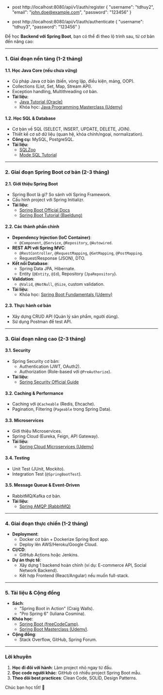 - post http://localhost:8080/api/v1/auth/register
{
"username": "tdhuy2",
"email": "john.doe@example.com",
"password": "123456"
}

- post http://localhost:8080/api/v1/auth/authenticate
  {
  "username": "tdhuy3",
  "password": "123456"
  }



Để học **Backend với Spring Boot**, bạn có thể đi theo lộ trình sau, từ cơ bản đến nâng cao:

---

### **1. Giai đoạn nền tảng (1-2 tháng)**
#### **1.1. Học Java Core (nếu chưa vững)**
- Cú pháp Java cơ bản (biến, vòng lặp, điều kiện, mảng, OOP).
- Collections (List, Set, Map, Stream API).
- Exception handling, Multithreading cơ bản.
- **Tài liệu:**
    - [Java Tutorial (Oracle)](https://docs.oracle.com/javase/tutorial/)
    - Khóa học: [Java Programming Masterclass (Udemy)](https://www.udemy.com/course/java-the-complete-java-developer-course/)

#### **1.2. Học SQL & Database**
- Cơ bản về SQL (SELECT, INSERT, UPDATE, DELETE, JOIN).
- Thiết kế cơ sở dữ liệu (quan hệ, khóa chính/ngoại, normalization).
- **Công cụ:** MySQL, PostgreSQL.
- **Tài liệu:**
    - [SQLZoo](https://sqlzoo.net/)
    - [Mode SQL Tutorial](https://mode.com/sql-tutorial/)

---

### **2. Giai đoạn Spring Boot cơ bản (2-3 tháng)**
#### **2.1. Giới thiệu Spring Boot**
- Spring Boot là gì? So sánh với Spring Framework.
- Cấu hình project với Spring Initializr.
- **Tài liệu:**
    - [Spring Boot Official Docs](https://spring.io/projects/spring-boot)
    - [Spring Boot Tutorial (Baeldung)](https://www.baeldung.com/spring-boot)

#### **2.2. Các thành phần chính**
- **Dependency Injection (IoC Container)**:
    - `@Component`, `@Service`, `@Repository`, `@Autowired`.
- **REST API với Spring MVC**:
    - `@RestController`, `@RequestMapping`, `@GetMapping`, `@PostMapping`.
    - Request/Response (JSON), DTO.
- **Kết nối Database**:
    - Spring Data JPA, Hibernate.
    - Entity (`@Entity`, `@Id`), Repository (`JpaRepository`).
- **Validation**:
    - `@Valid`, `@NotNull`, `@Size`, custom validation.
- **Tài liệu:**
    - Khóa học: [Spring Boot Fundamentals (Udemy)](https://www.udemy.com/course/spring-boot-fundamentals/)

#### **2.3. Thực hành cơ bản**
- Xây dựng CRUD API (Quản lý sản phẩm, người dùng).
- Sử dụng Postman để test API.

---

### **3. Giai đoạn nâng cao (2-3 tháng)**
#### **3.1. Security**
- Spring Security cơ bản:
    - Authentication (JWT, OAuth2).
    - Authorization (Role-based với `@PreAuthorize`).
- **Tài liệu:**
    - [Spring Security Official Guide](https://spring.io/guides/gs/securing-web/)

#### **3.2. Caching & Performance**
- Caching với `@Cacheable` (Redis, Ehcache).
- Pagination, Filtering (`Pageable` trong Spring Data).

#### **3.3. Microservices**
- Giới thiệu Microservices.
- Spring Cloud (Eureka, Feign, API Gateway).
- **Tài liệu:**
    - [Spring Cloud Microservices (Udemy)](https://www.udemy.com/course/spring-cloud-microservices/)

#### **3.4. Testing**
- Unit Test (JUnit, Mockito).
- Integration Test (`@SpringBootTest`).

#### **3.5. Message Queue & Event-Driven**
- RabbitMQ/Kafka cơ bản.
- **Tài liệu:**
    - [Spring AMQP (RabbitMQ)](https://spring.io/guides/gs/messaging-rabbitmq/)

---

### **4. Giai đoạn thực chiến (1-2 tháng)**
- **Deployment**:
    - Docker cơ bản + Dockerize Spring Boot app.
    - Deploy lên AWS/Heroku/Google Cloud.
- **CI/CD**:
    - GitHub Actions hoặc Jenkins.
- **Dự án thực tế**:
    - Xây dựng 1 backend hoàn chỉnh (ví dụ: E-commerce API, Social Network Backend).
    - Kết hợp Frontend (React/Angular) nếu muốn full-stack.

---

### **5. Tài liệu & Cộng đồng**
- **Sách**:
    - "Spring Boot in Action" (Craig Walls).
    - "Pro Spring 6" (Iuliana Cosmina).
- **Khóa học**:
    - [Spring Boot (freeCodeCamp)](https://www.youtube.com/watch?v=vtPkZShrvXQ).
    - [Spring Boot Masterclass (Udemy)](https://www.udemy.com/course/spring-boot-react/).
- **Cộng đồng**:
    - Stack Overflow, GitHub, Spring Forum.

---

### **Lời khuyên**
1. **Học đi đôi với hành**: Làm project nhỏ ngay từ đầu.
2. **Đọc code người khác**: GitHub có nhiều project Spring Boot mẫu.
3. **Theo dõi best practices**: Clean Code, SOLID, Design Patterns.

Chúc bạn học tốt! 🚀